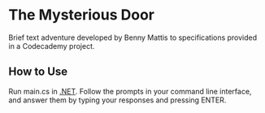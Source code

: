 # The Mysterious Door  

Brief text adventure developed by Benny Mattis to specifications provided in a Codecademy project.  

## How to Use  

Run main.cs in [.NET](https://dotnet.microsoft.com/). Follow the prompts in your command line interface, and answer them by typing your responses and pressing ENTER.
